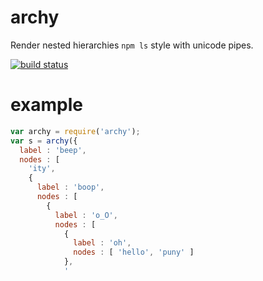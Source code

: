 archy
=====

Render nested hierarchies `npm ls` style with unicode pipes.

[![build status](https://secure.travis-ci.org/substack/node-archy.png)](http://travis-ci.org/substack/node-archy)

example
=======

``` js
var archy = require('archy');
var s = archy({
  label : 'beep',
  nodes : [
    'ity',
    {
      label : 'boop',
      nodes : [
        {
          label : 'o_O',
          nodes : [
            {
              label : 'oh',
              nodes : [ 'hello', 'puny' ]
            },
            '